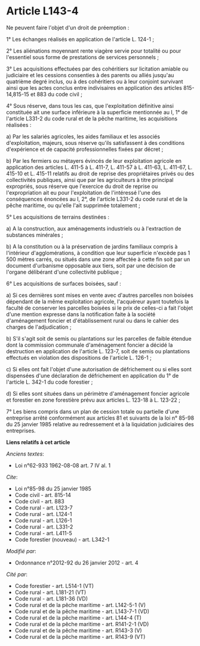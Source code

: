 # Article L143-4

Ne peuvent faire l'objet d'un droit de préemption : 

1° Les échanges réalisés en application de l'article L. 124-1 ; 

2° Les aliénations moyennant rente viagère servie pour totalité ou pour l'essentiel sous forme de prestations de services
personnels ; 

3° Les acquisitions effectuées par des cohéritiers sur licitation amiable ou judiciaire et les cessions consenties à des
parents ou alliés jusqu'au quatrième degré inclus, ou à des cohéritiers ou à leur conjoint survivant ainsi que les actes
conclus entre indivisaires en application des articles 815-14,815-15 et 883 du code civil ; 

4° Sous réserve, dans tous les cas, que l'exploitation définitive ainsi constituée ait une surface inférieure à la superficie
mentionnée au I, 1° de l'article L331-2 du code rural et de la pêche maritime, les acquisitions réalisées : 

a) Par les salariés agricoles, les aides familiaux et les associés d'exploitation, majeurs, sous réserve qu'ils satisfassent
à des conditions d'expérience et de capacité professionnelles fixées par décret ; 

b) Par les fermiers ou métayers évincés de leur exploitation agricole en application des articles L. 411-5 à L. 411-7, L.
411-57 à L. 411-63, L. 411-67, L. 415-10 et L. 415-11 relatifs au droit de reprise des propriétaires privés ou des
collectivités publiques, ainsi que par les agriculteurs à titre principal expropriés, sous réserve que l'exercice du droit de
reprise ou l'expropriation ait eu pour l'exploitation de l'intéressé l'une des conséquences énoncées au I, 2°, de l'article
L331-2 du code rural et de la pêche maritime, ou qu'elle l'ait supprimée totalement ; 

5° Les acquisitions de terrains destinées : 

a) A la construction, aux aménagements industriels ou à l'extraction de substances minérales ; 

b) A la constitution ou à la préservation de jardins familiaux compris à l'intérieur d'agglomérations, à condition que leur
superficie n'excède pas 1 500 mètres carrés, ou situés dans une zone affectée à cette fin soit par un document d'urbanisme
opposable aux tiers, soit par une décision de l'organe délibérant d'une collectivité publique ; 

6° Les acquisitions de surfaces boisées, sauf : 

a) Si ces dernières sont mises en vente avec d'autres parcelles non boisées dépendant de la même exploitation agricole,
l'acquéreur ayant toutefois la faculté de conserver les parcelles boisées si le prix de celles-ci a fait l'objet d'une
mention expresse dans la notification faite à la société d'aménagement foncier et d'établissement rural ou dans le cahier des
charges de l'adjudication ; 

b) S'il s'agit soit de semis ou plantations sur les parcelles de faible étendue dont la commission communale d'aménagement
foncier a décidé la destruction en application de l'article L. 123-7, soit de semis ou plantations effectués en violation des
dispositions de l'article L. 126-1 ; 

c) Si elles ont fait l'objet d'une autorisation de défrichement ou si elles sont dispensées d'une déclaration de défrichement
en application du 1° de l'article L. 342-1 du code forestier ; 

d) Si elles sont situées dans un périmètre d'aménagement foncier agricole et forestier en zone forestière prévu aux articles
L. 123-18 à L. 123-22 ; 

7° Les biens compris dans un plan de cession totale ou partielle d'une entreprise arrêté conformément aux articles 81 et
suivants de la loi n° 85-98 du 25 janvier 1985 relative au redressement et à la liquidation judiciaires des entreprises.

**Liens relatifs à cet article**

_Anciens textes_:

  - Loi n°62-933 1962-08-08 art. 7 IV al. 1

_Cite_:

  - Loi n°85-98 du 25 janvier 1985
  - Code civil - art. 815-14
  - Code civil - art. 883
  - Code rural - art. L123-7
  - Code rural - art. L124-1
  - Code rural - art. L126-1
  - Code rural - art. L331-2
  - Code rural - art. L411-5
  - Code forestier (nouveau) - art. L342-1

_Modifié par_:

  - Ordonnance n°2012-92 du 26 janvier 2012 - art. 4

_Cité par_:

  - Code forestier - art. L514-1 (VT)
  - Code rural - art. L181-21 (VT)
  - Code rural - art. L181-36 (VD)
  - Code rural et de la pêche maritime - art. L142-5-1 (V)
  - Code rural et de la pêche maritime - art. L143-7-1 (VD)
  - Code rural et de la pêche maritime - art. L144-4 (T)
  - Code rural et de la pêche maritime - art. R141-2-1 (VD)
  - Code rural et de la pêche maritime - art. R143-3 (V)
  - Code rural et de la pêche maritime - art. R143-9 (VT)
